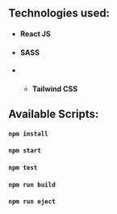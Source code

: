 
## Technologies used:

- #### **React JS**
- #### **SASS**
- - #### **Tailwind CSS**


## Available Scripts:

#### `npm install`

#### `npm start`

#### `npm test`

#### `npm run build`

#### `npm run eject`
